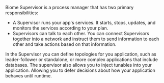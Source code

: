 Biome Supervisor is a process manager that has two primary responsibilities:

- A Supervisor runs your app's services. It starts, stops, updates, and monitors the services according to your plan.
- Supervisors can talk to each other. You can connect Supervisors together into a network and instruct them to send information to each other and take actions based on that information.

In the Supervisor you can define topologies for you application, such as leader-follower or standalone, or more complex applications that include databases. The supervisor also allows you to inject tunables into your application. Allowing you to defer decisions about how your application behaves until runtime.